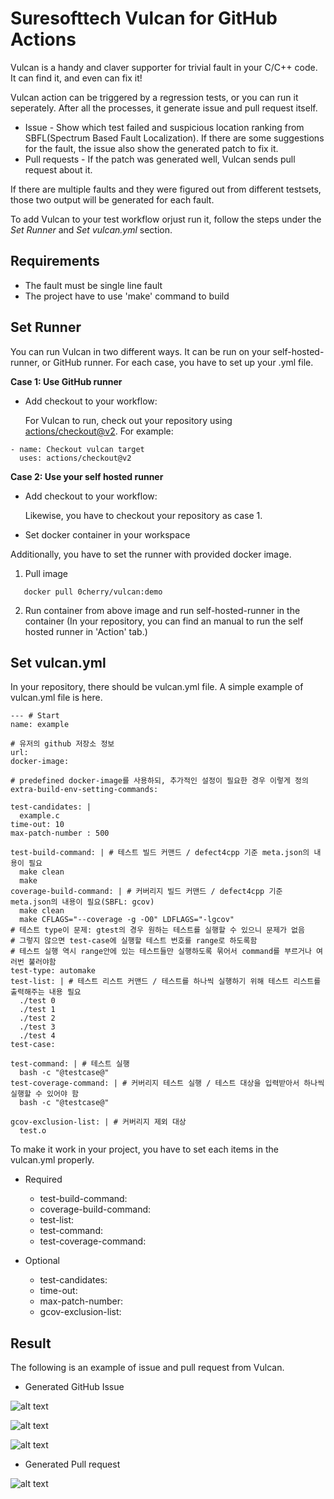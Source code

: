 # Suresofttech Vulcan for GitHub Actions

Vulcan is a handy and claver supporter for trivial fault in your C/C++ code. It can find it, and even can fix it!

Vulcan action can be triggered by a regression tests, or you can run it seperately. After all the processes, it generate issue and pull request itself.

* Issue - Show which test failed and suspicious location ranking from SBFL(Spectrum Based Fault Localization). If there are some suggestions for the fault, the issue also show the generated patch to fix it.
* Pull requests - If the patch was generated well, Vulcan sends pull request about it.

If there are multiple faults and they were figured out from different testsets, those two output will be generated for each fault.

To add Vulcan to your test workflow orjust run it, follow the steps under the *Set Runner* and *Set vulcan.yml* section.

## Requirements
* The fault must be single line fault
* The project have to use 'make' command to build

## Set Runner

You can run Vulcan in two different ways. It can be run on your self-hosted-runner, or GitHub runner. For each case, you have to set up your .yml file.


**Case 1: Use GitHub runner**

* Add checkout to your workflow:

  For Vulcan to run, check out your repository using [actions/checkout@v2](https://github.com/actions/checkout). For example:

```
- name: Checkout vulcan target
  uses: actions/checkout@v2
```


**Case 2: Use your self hosted runner**

* Add checkout to your workflow:

   Likewise, you have to checkout your repository as case 1.


* Set docker container in your workspace

Additionally, you have to set the runner with provided docker image.

1. Pull image

```
   docker pull 0cherry/vulcan:demo
```

2. Run container from above image and run self-hosted-runner in the container
   (In your repository, you can find an manual to run the self hosted runner in 'Action' tab.)


## Set vulcan.yml

In your repository, there should be vulcan.yml file. A simple example of vulcan.yml file is here.

```
--- # Start
name: example

# 유저의 github 저장소 정보
url:
docker-image: 

# predefined docker-image를 사용하되, 추가적인 설정이 필요한 경우 이렇게 정의
extra-build-env-setting-commands: 

test-candidates: |
  example.c
time-out: 10
max-patch-number : 500

test-build-command: | # 테스트 빌드 커맨드 / defect4cpp 기준 meta.json의 내용이 필요
  make clean
  make
coverage-build-command: | # 커버리지 빌드 커맨드 / defect4cpp 기준 meta.json의 내용이 필요(SBFL: gcov)
  make clean
  make CFLAGS="--coverage -g -O0" LDFLAGS="-lgcov"
# 테스트 type이 문제: gtest의 경우 원하는 테스트를 실행할 수 있으니 문제가 없음
# 그렇지 않으면 test-case에 실행할 테스트 번호를 range로 하도록함
# 테스트 실행 역시 range안에 있는 테스트들만 실행하도록 묶어서 command를 부르거나 여러번 불러야함
test-type: automake
test-list: | # 테스트 리스트 커맨드 / 테스트를 하나씩 실행하기 위해 테스트 리스트를 출력해주는 내용 필요
  ./test 0
  ./test 1
  ./test 2
  ./test 3
  ./test 4
test-case: 

test-command: | # 테스트 실행
  bash -c "@testcase@"
test-coverage-command: | # 커버리지 테스트 실행 / 테스트 대상을 입력받아서 하나씩 실행할 수 있어야 함
  bash -c "@testcase@"
  
gcov-exclusion-list: | # 커버리지 제외 대상
  test.o

```

To make it work in your project, you have to set each items in the vulcan.yml properly.

* Required
  - test-build-command:
  - coverage-build-command:
  - test-list:
  - test-command:
  - test-coverage-command:

* Optional
  - test-candidates:
  - time-out:
  - max-patch-number:  
  - gcov-exclusion-list:

## Result

The following is an example of issue and pull request from Vulcan.

  * Generated GitHub Issue

![alt text](./issue.png)

![alt text](./issue2.png)

![alt text](./issue3.png)

  * Generated Pull request

![alt text](./pr.png)

